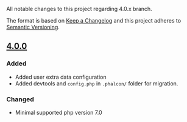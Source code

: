 All notable changes to this project regarding 4.0.x branch.

The format is based on [Keep a Changelog](http://keepachangelog.com/)
and this project adheres to [Semantic Versioning](http://semver.org/).

## [4.0.0]
### Added
- Added user extra data configuration
- Added devtools and `config.php` in `.phalcon/` folder for migration.

### Changed
- Minimal supported php version 7.0

[4.0.0]: https://github.com/phalcon/forum/compare/v3.5.0...v4.0.0
